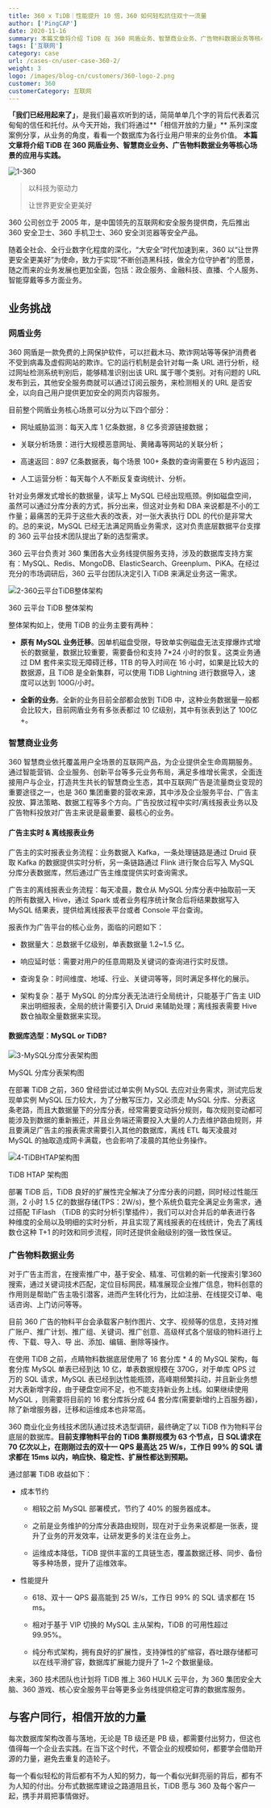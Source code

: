 ```yaml
---
title: 360 x TiDB｜性能提升 10 倍，360 如何轻松抗住双十一流量
author: ['PingCAP']
date: 2020-11-16
summary: 本篇文章将介绍 TiDB 在 360 网盾业务、智慧商业业务、广告物料数据业务等核心场景的应用与实践。
tags: ['互联网']
category: case
url: /cases-cn/user-case-360-2/
weight: 3
logo: /images/blog-cn/customers/360-logo-2.png
customer: 360
customerCategory: 互联网
---
```


**「我们已经用起来了」**，是我们最喜欢听到的话，简简单单几个字的背后代表着沉甸甸的信任和托付。从今天开始，我们将通过**「相信开放的力量」** 系列深度案例分享，从业务的角度，看看一个数据库为各行业用户带来的业务价值。 **本篇文章将介绍 TiDB 在 360 网盾业务、智慧商业业务、广告物料数据业务等核心场景的应用与实践。**

![1-360](media/user-case-360-2/1-360.jpg)

>以科技为驱动力
>
>让世界更安全更美好

360 公司创立于 2005 年，是中国领先的互联网和安全服务提供商，先后推出 360 安全卫士、360 手机卫士、360 安全浏览器等安全产品。

随着全社会、全行业数字化程度的深化，“大安全”时代加速到来，360 以“让世界更安全更美好”为使命，致力于实现“不断创造黑科技，做全方位守护者”的愿景，随之而来的业务发展也更加全面，包括：政企服务、金融科技、直播、个人服务、智能穿戴等多方面业务。

## 业务挑战

### 网盾业务

360 网盾是一款免费的上网保护软件，可以拦截木马、欺诈网站等等保护消费者不受到病毒及虚假网站的欺诈。它的运行机制是会针对每一条 URL 进行分析，经过网址检测系统判别后，能够精准识别出该 URL 属于哪个类别。对有问题的 URL 发布到云，其他安全服务商就可以通过订阅云服务，来检测相关的 URL 是否安全，以向自己用户提供更加安全的网页内容服务。

目前整个网盾业务核心场景可以分为以下四个部分：

- 网址威胁监测：每天入库 1 亿条数据，8 亿多资源链接数据；

- 关联分析场景：进行大规模恶意网址、黄赌毒等网站的关联分析；

- 高速返回：897 亿条数据表，每个场景 100+ 条数的查询需要在 5 秒内返回；

- 人工运营分析：每天每个人不断反复查询统计、分析。

针对业务爆发式增长的数据量，读写上 MySQL 已经出现瓶颈。例如磁盘空间，虽然可以通过分库分表的方式，拆分出来，但这对业务和 DBA 来说都是不小的工作量；最痛苦的无异于这些大表的改表，对一张大表执行 DDL 的代价是非常大的。总的来说，MySQL 已经无法满足网盾业务需求，这对负责底层数据平台支撑的 360 云平台技术团队提出了新的选型需求。

360 云平台负责对 360 集团各大业务线提供服务支持，涉及的数据库支持方案有：MySQL、Redis、MongoDB、ElasticSearch、Greenplum、PiKA。在经过充分的市场调研后，360 云平台团队决定引入 TiDB 来满足业务这一需求。

![2-360云平台TiDB整体架构](media/user-case-360-2/2-360云平台TiDB整体架构.png)

<div class="caption-center">360 云平台 TiDB 整体架构</div>

整体架构如上，使用 TiDB 的业务主要有两种：

- **原有 MySQL 业务迁移**。因单机磁盘受限，导致单实例磁盘无法支撑爆炸式增长的数据量，数据比较重要，需要备份和支持 7*24 小时的恢复。这类业务通过 DM 套件来实现无障碍迁移，1TB 的导入时间在 16 小时，如果是比较大的数据源，且 TiDB 是全新集群，可以使用 TiDB Lightning 进行数据导入，速度可以达到 100G/小时。

- **全新的业务**。全新的业务目前全部都会放到 TiDB 中，这种业务数据量一般都会比较大，目前网盾业务有多张表都过 10 亿级别，其中有张表到达了 100亿+。

### 智慧商业业务

360 智慧商业依托覆盖用户全场景的互联网产品，为企业提供全生命周期服务。通过智能营销、企业服务、创新平台等多元业务布局，满足多维增长需求，全面连接用户与企业，打造共生共长的智慧商业生态，其中互联网广告是流量商业变现的重要途径之一，也是 360 集团重要的营收来源，其中涉及企业服务平台、广告主投放、算法策略、数据工程等多个方向。广告投放过程中实时/离线报表业务以及广告物料投放对广告主来说是最重要、最核心的业务。

#### 广告主实时 & 离线报表业务

广告主的实时报表业务流程：业务数据入 Kafka，一条处理链路是通过 Druid 获取 Kafka 的数据提供实时分析，另一条链路通过 Flink 进行聚合后写入 MySQL 分库分表数据库，然后通过广告主维度提供实时查询需求。

广告主的离线报表业务流程：每天凌晨，数仓从 MySQL 分库分表中抽取前一天的所有数据入 Hive，通过 Spark 或者业务程序统计聚合后将结果数据写入 MySQL 结果表，提供给离线报表平台或者 Console 平台查询。

报表作为广告平台的核心业务，面临的问题如下：

- 数据量大：总数据千亿级别，单表数据量 1.2~1.5 亿。

- 响应延时低：需要对用户的任意周期及关键词的查询进行实时反馈。

- 查询复杂：时间维度、地域、行业、关键词等等，同时满足多样化的展示。

- 架构复杂：基于 MySQL 的分库分表无法进行全局统计，只能基于广告主 UID 来出明细报表，全局的统计需要引入 Druid 来辅助处理；离线报表需要 Hive 数仓抽取全量数据来实现。

#### 数据库选型：MySQL or TiDB?

![3-MySQL分库分表架构图](media/user-case-360-2/3-MySQL分库分表架构图.png)

<div class="caption-center">MySQL 分库分表架构图</div>

在部署 TiDB 之前，360 曾经尝试过单实例 MySQL 去应对业务需求，测试完后发现单实例 MySQL 压力较大，为了分散写压力，又必须走 MySQL 分库、分表这条老路，而且大数据量下的分库分表，经常需要变动拆分规则，每次规则变动都可能涉及到数据的重新搬迁，并且业务端还需要投入大量的人力去维护路由规则，并且要满足广告主的报表需求需要引入其他的数据库，离线 ETL 每天凌晨对 MySQL 的抽取造成网卡满载，也会影响了凌晨的其他业务操作。

![4-TiDBHTAP架构图](media/user-case-360-2/4-TiDBHTAP架构图.png)

<div class="caption-center">TiDB HTAP 架构图</div>

部署 TiDB 后，TiDB 良好的扩展性完全解决了分库分表的问题，同时经过性能压测，2 小时 1.5 亿的数据存储(TPS：2W/s)，整个系统负载完全满足业务需求，通过搭配 TiFlash （TiDB 的实时分析引擎插件），我们可以对合并后的单表进行各种维度的全局以及明细的实时分析，并且实现了离线报表的在线统计，免去了离线数仓这种 T+1 的时效和同步流程，同时还提供金融级别的强一致性保证。

### 广告物料数据业务

对于广告主而言，在搜索推广中，基于安全、精准、可信赖的新一代搜索引擎360搜索，通过关键词技术匹配，定位目标网民，精准展现企业推广信息，物料创意的作用则是帮助广告主吸引潜客，进而产生转化行为，比如注册、在线提交订单、电话咨询、上门访问等等。

目前 360 广告的物料平台会承载客户制作图片、文字、视频等的信息，支持对推广账户、推广计划、推广组、关键词、推广创意、高级样式各个层级的物料进行上传、下载、导入、导 出、添加、编辑、删除等操作。

在使用 TiDB 之前，点睛物料数据底层使用了 16 套分库 * 4 的 MySQL 架构，每套分库 MySQL 单表已经到达 10 亿，单表数据规模在 370G，对于单库 QPS 过万的 SQL 请求，MySQL 表已经到达性能瓶颈，高峰期频繁抖动，并且新业务想对大表新增字段，由于硬盘空间不足，也不能支持新业务上线。如果继续使用 MySQL ，则需要将目前的 16 套分库拆分成 64 套分库(需要新增约上百服务器)，除了新增服务器，迁移和运维成本也非常高。

360 商业化业务线技术团队通过技术选型调研，最终确定了以 TiDB 作为物料平台底层的数据库。**目前支撑物料平台的 TiDB 集群规模为 63 个节点，日 SQL请求在 70 亿次以上，在刚刚过去的双十一 QPS 最高达 25 W/s，工作日 99% 的 SQL 请求都在 15ms 以内，响应快、稳定性、扩展性都达到预期。**

通过部署 TiDB 收益如下：

- 成本节约

  - 相较之前 MySQL 部署模式，节约了 40% 的服务器成本。

  - 之前是业务维护的分库分表路由规则，现在对于业务来说都是一张表，提升了业务的开发效率，让研发更多的关注在业务上。

  - 运维成本降低，TiDB 提供丰富的工具链生态，覆盖数据迁移、同步、备份等多种场景，提升了运维效率。

- 性能提升

  - 618、双十一 QPS 最高能到 25 W/s，工作日 99% 的 SQL 请求都在 15 ms。

  - 相对于基于 VIP 切换的 MySQL 主从架构，TiDB 的可用性超过 99.95%。

  - 纯分布式架构，拥有良好的扩展性，支持弹性的扩缩容，吞吐跟存储都可以在线平滑扩容，数据库扩展能力提升了 1~2 个数据量级。

未来，360 技术团队也计划将 TiDB 推上 360 HULK 云平台，为 360 集团安全大脑、360 游戏、核心安全服务平台等更多业务线提供稳定可靠的数据库服务。

## 与客户同行，相信开放的力量

每次数据库架构改善与落地，无论是 TB 级还是 PB 级，都需要付出努力，但这也值得每一个企业去实践。在当下这个时代，不管企业的规模如何，都要学会借助开源的力量，避免去重复的造轮子。

每一个看似轻松的背后都有不为人知的努力，每一个看似光鲜亮丽的背后，都有不为人知的付出。分布式数据库建设之路道阻且长，TiDB 愿与 360 及每个客户一起，携手并肩把事情做好。
